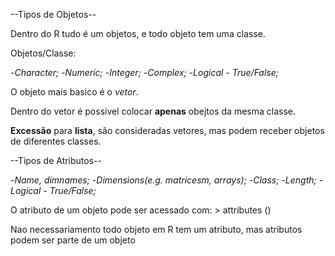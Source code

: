 --Tipos de Objetos--
  
Dentro do R tudo é um objetos, e todo objeto tem uma classe.

Objetos/Classe:

-*Character;*
-*Numeric;*
-*Integer;*
-*Complex;*
-*Logical - True/False;*

O objeto mais basico é o *vetor*.

Dentro do vetor é possivel colocar **apenas** obejtos da mesma classe.

**Excessão** para **lista**, são consideradas vetores, mas podem receber objetos de diferentes classes.

--Tipos de Atributos--

-*Name, dimnames;*
-*Dimensions(e.g. matricesm, arrays);*
-*Class;*
-*Length;*
-*Logical - True/False;*

O atributo de um objeto pode ser acessado com: > attributes ()

Nao necessariamento todo objeto em R tem um atributo, mas atributos podem ser parte de um objeto
